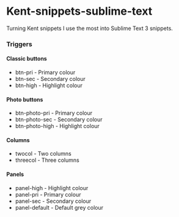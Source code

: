 # Kent-snippets-sublime-text
Turning Kent snippets I use the most into Sublime Text 3 snippets.

### Triggers
#### Classic buttons
* btn-pri - Primary colour
* btn-sec - Secondary colour
* btn-high - Highlight colour

#### Photo buttons
* btn-photo-pri - Primary colour
* btn-photo-sec - Secondary colour
* btn-photo-high - Highlight colour

#### Columns
* twocol - Two columns
* threecol - Three columns

#### Panels
* panel-high - Highlight colour
* panel-pri - Primary colour
* panel-sec - Secondary colour
* panel-default - Default grey colour

